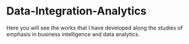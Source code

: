 # Data-Integration-Analytics
Here you will see the works that I have developed along the studies of emphasis in business intelligence and data analytics.
